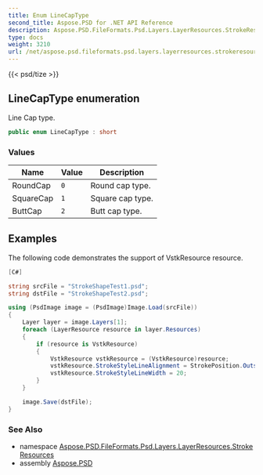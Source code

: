 ```yaml
---
title: Enum LineCapType
second_title: Aspose.PSD for .NET API Reference
description: Aspose.PSD.FileFormats.Psd.Layers.LayerResources.StrokeResources.LineCapType enum. Line Cap type
type: docs
weight: 3210
url: /net/aspose.psd.fileformats.psd.layers.layerresources.strokeresources/linecaptype/
---
```

{{< psd/tize >}}
## LineCapType enumeration

Line Cap type.

```csharp
public enum LineCapType : short
```

### Values

| Name | Value | Description |
| --- | --- | --- |
| RoundCap | `0` | Round cap type. |
| SquareCap | `1` | Square cap type. |
| ButtCap | `2` | Butt cap type. |

## Examples

The following code demonstrates the support of VstkResource resource.

```csharp
[C#]

string srcFile = "StrokeShapeTest1.psd";
string dstFile = "StrokeShapeTest2.psd";

using (PsdImage image = (PsdImage)Image.Load(srcFile))
{
    Layer layer = image.Layers[1];
    foreach (LayerResource resource in layer.Resources)
    {
        if (resource is VstkResource)
        {
            VstkResource vstkResource = (VstkResource)resource;
            vstkResource.StrokeStyleLineAlignment = StrokePosition.Outside;
            vstkResource.StrokeStyleLineWidth = 20;
        }
    }

    image.Save(dstFile);
}
```

### See Also

* namespace [Aspose.PSD.FileFormats.Psd.Layers.LayerResources.StrokeResources](../../aspose.psd.fileformats.psd.layers.layerresources.strokeresources/)
* assembly [Aspose.PSD](../../)


